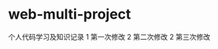 <!--
 * @Author: TerryMin
 * @Date: 2024-06-09 10:36:36
 * @LastEditors: TerryMin
 * @LastEditTime: 2024-10-23 13:55:30
 * @Description: file not
-->
# web-multi-project
个人代码学习及知识记录
1 第一次修改
2 第二次修改
2 第三次修改